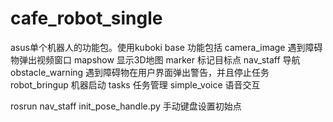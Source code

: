 # cafe_robot_single

asus单个机器人的功能包。使用kuboki base
功能包括 
camera_image 遇到障碍物弹出视频窗口
mapshow 显示3D地图
marker 标记目标点
nav_staff 导航
obstacle_warning 遇到障碍物在用户界面弹出警告，并且停止任务
robot_bringup 机器启动
tasks 任务管理
simple_voice 语音交互

rosrun nav_staff init_pose_handle.py 手动键盘设置初始点


